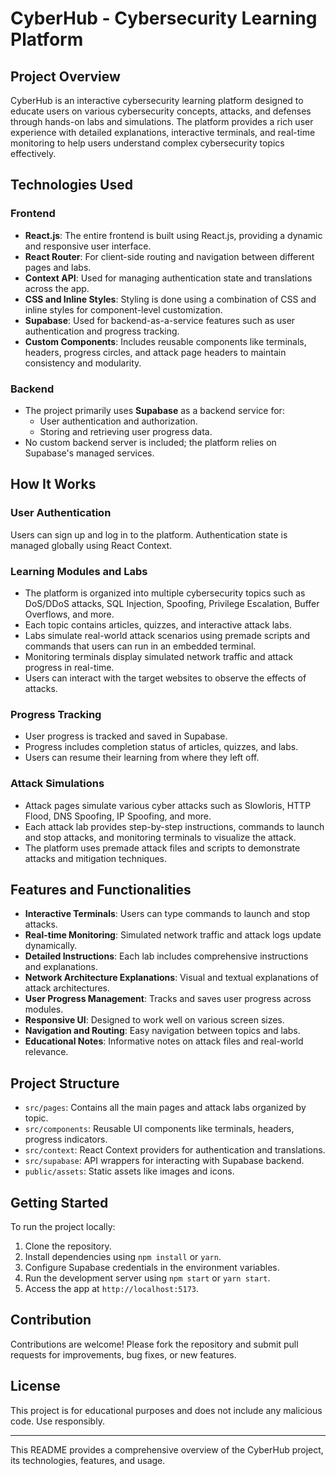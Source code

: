 # CyberHub - Cybersecurity Learning Platform

## Project Overview
CyberHub is an interactive cybersecurity learning platform designed to educate users on various cybersecurity concepts, attacks, and defenses through hands-on labs and simulations. The platform provides a rich user experience with detailed explanations, interactive terminals, and real-time monitoring to help users understand complex cybersecurity topics effectively.

## Technologies Used

### Frontend
- **React.js**: The entire frontend is built using React.js, providing a dynamic and responsive user interface.
- **React Router**: For client-side routing and navigation between different pages and labs.
- **Context API**: Used for managing authentication state and translations across the app.
- **CSS and Inline Styles**: Styling is done using a combination of CSS and inline styles for component-level customization.
- **Supabase**: Used for backend-as-a-service features such as user authentication and progress tracking.
- **Custom Components**: Includes reusable components like terminals, headers, progress circles, and attack page headers to maintain consistency and modularity.

### Backend
- The project primarily uses **Supabase** as a backend service for:
  - User authentication and authorization.
  - Storing and retrieving user progress data.
- No custom backend server is included; the platform relies on Supabase's managed services.

## How It Works

### User Authentication
Users can sign up and log in to the platform. Authentication state is managed globally using React Context.

### Learning Modules and Labs
- The platform is organized into multiple cybersecurity topics such as DoS/DDoS attacks, SQL Injection, Spoofing, Privilege Escalation, Buffer Overflows, and more.
- Each topic contains articles, quizzes, and interactive attack labs.
- Labs simulate real-world attack scenarios using premade scripts and commands that users can run in an embedded terminal.
- Monitoring terminals display simulated network traffic and attack progress in real-time.
- Users can interact with the target websites to observe the effects of attacks.

### Progress Tracking
- User progress is tracked and saved in Supabase.
- Progress includes completion status of articles, quizzes, and labs.
- Users can resume their learning from where they left off.

### Attack Simulations
- Attack pages simulate various cyber attacks such as Slowloris, HTTP Flood, DNS Spoofing, IP Spoofing, and more.
- Each attack lab provides step-by-step instructions, commands to launch and stop attacks, and monitoring terminals to visualize the attack.
- The platform uses premade attack files and scripts to demonstrate attacks and mitigation techniques.

## Features and Functionalities
- **Interactive Terminals**: Users can type commands to launch and stop attacks.
- **Real-time Monitoring**: Simulated network traffic and attack logs update dynamically.
- **Detailed Instructions**: Each lab includes comprehensive instructions and explanations.
- **Network Architecture Explanations**: Visual and textual explanations of attack architectures.
- **User Progress Management**: Tracks and saves user progress across modules.
- **Responsive UI**: Designed to work well on various screen sizes.
- **Navigation and Routing**: Easy navigation between topics and labs.
- **Educational Notes**: Informative notes on attack files and real-world relevance.

## Project Structure
- `src/pages`: Contains all the main pages and attack labs organized by topic.
- `src/components`: Reusable UI components like terminals, headers, progress indicators.
- `src/context`: React Context providers for authentication and translations.
- `src/supabase`: API wrappers for interacting with Supabase backend.
- `public/assets`: Static assets like images and icons.

## Getting Started
To run the project locally:
1. Clone the repository.
2. Install dependencies using `npm install` or `yarn`.
3. Configure Supabase credentials in the environment variables.
4. Run the development server using `npm start` or `yarn start`.
5. Access the app at `http://localhost:5173`.

## Contribution
Contributions are welcome! Please fork the repository and submit pull requests for improvements, bug fixes, or new features.

## License
This project is for educational purposes and does not include any malicious code. Use responsibly.

---

This README provides a comprehensive overview of the CyberHub project, its technologies, features, and usage.
